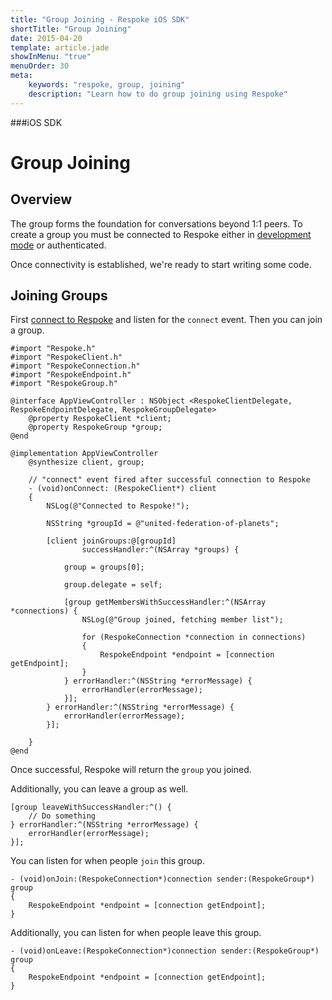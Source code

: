 ```yaml
---
title: "Group Joining - Respoke iOS SDK"
shortTitle: "Group Joining"
date: 2015-04-20
template: article.jade
showInMenu: "true"
menuOrder: 30
meta:
    keywords: "respoke, group, joining"
    description: "Learn how to do group joining using Respoke"
---
```


###iOS SDK
# Group Joining

## Overview

The group forms the foundation for conversations beyond 1:1 peers. To create a group you must be connected to Respoke either in [development mode](/client/ios/getting-started.html) or authenticated.

Once connectivity is established, we're ready to start writing some code.


## Joining Groups

First [connect to Respoke](/client/ios/getting-started.html) and listen for the `connect` event. Then you can join a group.
    
    #import "Respoke.h"
    #import "RespokeClient.h"
    #import "RespokeConnection.h"
    #import "RespokeEndpoint.h"
    #import "RespokeGroup.h"
    
    @interface AppViewController : NSObject <RespokeClientDelegate, RespokeEndpointDelegate, RespokeGroupDelegate>
        @property RespokeClient *client;
        @property RespokeGroup *group;
    @end
    
    @implementation AppViewController
        @synthesize client, group;
        
        // "connect" event fired after successful connection to Respoke
        - (void)onConnect: (RespokeClient*) client
        {
            NSLog(@"Connected to Respoke!");
        
            NSString *groupId = @"united-federation-of-planets";
        
            [client joinGroups:@[groupId] 
                    successHandler:^(NSArray *groups) {
            
                group = groups[0];
            
                group.delegate = self;

                [group getMembersWithSuccessHandler:^(NSArray *connections) {
                    NSLog(@"Group joined, fetching member list");

                    for (RespokeConnection *connection in connections)
                    {
                        RespokeEndpoint *endpoint = [connection getEndpoint];
                    }
                } errorHandler:^(NSString *errorMessage) {
                    errorHandler(errorMessage);
                }];
            } errorHandler:^(NSString *errorMessage) {
                errorHandler(errorMessage);
            }];
        
        }
    @end
    
Once successful, Respoke will return the `group` you joined. 

Additionally, you can leave a group as well.

    [group leaveWithSuccessHandler:^() {
        // Do something
    } errorHandler:^(NSString *errorMessage) {
        errorHandler(errorMessage);
    }];

You can listen for when people `join` this group. 

    - (void)onJoin:(RespokeConnection*)connection sender:(RespokeGroup*) group
    {
        RespokeEndpoint *endpoint = [connection getEndpoint];
    }

Additionally, you can listen for when people leave this group.

    - (void)onLeave:(RespokeConnection*)connection sender:(RespokeGroup*) group
    {
        RespokeEndpoint *endpoint = [connection getEndpoint];
    }